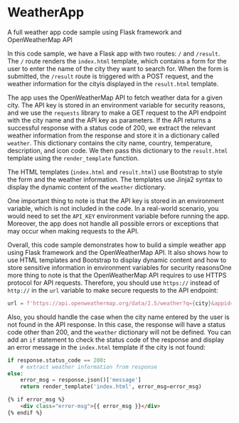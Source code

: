 # WeatherApp
A full weather app code sample using Flask framework and OpenWeatherMap API


In this code sample, we have a Flask app with two routes: `/` and `/result`. The `/` route renders the `index.html` template, which contains a form for the user to enter the name of the city they want to search for. When the form is submitted, the `/result` route is triggered with a POST request, and the weather information for the cityis displayed in the `result.html` template.

The app uses the OpenWeatherMap API to fetch weather data for a given city. The API key is stored in an environment variable for security reasons, and we use the `requests` library to make a GET request to the API endpoint with the city name and the API key as parameters. If the API returns a successful response with a status code of 200, we extract the relevant weather information from the response and store it in a dictionary called `weather`. This dictionary contains the city name, country, temperature, description, and icon code. We then pass this dictionary to the `result.html` template using the `render_template` function.

The HTML templates (`index.html` and `result.html`) use Bootstrap to style the form and the weather information. The templates use Jinja2 syntax to display the dynamic content of the `weather` dictionary.

One important thing to note is that the API key is stored in an environment variable, which is not included in the code. In a real-world scenario, you would need to set the `API_KEY` environment variable before running the app. Moreover, the app does not handle all possible errors or exceptions that may occur when making requests to the API.

Overall, this code sample demonstrates how to build a simple weather app using Flask framework and the OpenWeatherMap API. It also shows how to use HTML templates and Bootstrap to display dynamic content and how to store sensitive information in environment variables for security reasonsOne more thing to note is that the OpenWeatherMap API requires to use HTTPS protocol for API requests. Therefore, you should use `https://` instead of `http://` in the `url` variable to make secure requests to the API endpoint:

```python
url = f'https://api.openweathermap.org/data/2.5/weather?q={city}&appid={api_key}&units=metric'
```

Also, you should handle the case when the city name entered by the user is not found in the API response. In this case, the response will have a status code other than 200, and the `weather` dictionary will not be defined. You can add an `if` statement to check the status code of the response and display an error message in the `index.html` template if the city is not found:

```python
if response.status_code == 200:
    # extract weather information from response
else:
    error_msg = response.json()['message']
    return render_template('index.html', error_msg=error_msg)
```

```html
{% if error_msg %}
    <div class="error-msg">{{ error_msg }}</div>
{% endif %}
```

